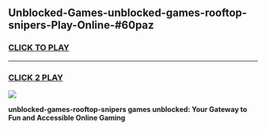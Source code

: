 
## Unblocked-Games-unblocked-games-rooftop-snipers-Play-Online-#60paz
<h3>
<a href="https://premium.freeplayer.one?title=unblocked-games-rooftop-snipers&ref=27F">CLICK TO PLAY</a></h3>
<hr>

<h3>
<a href="https://premium.freeplayer.one?title=unblocked-games-rooftop-snipers&ref=27F">CLICK 2 PLAY</a>
  
</h3>

<a href="https://premium.freeplayer.one?title=unblocked-games-rooftop-snipers&ref=27F"><img src="https://clearcache.store/games.png"></a>


**unblocked-games-rooftop-snipers games unblocked: Your Gateway to Fun and Accessible Online Gaming**
